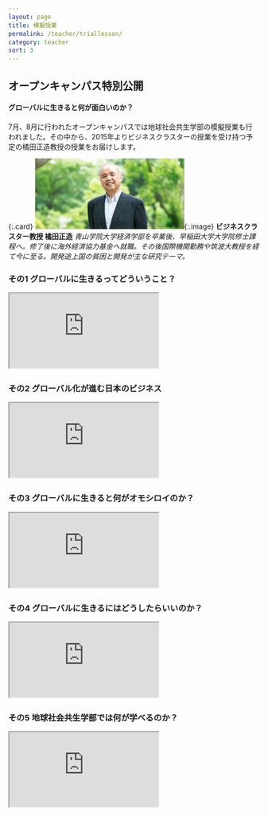 ```yaml
---
layout: page
title: 模擬授業
permalink: /teacher/triallesson/
category: teacher
sort: 3
---
```




## オープンキャンパス特別公開

#### グローバルに生きると何が面白いのか？

7月、8月に行われたオープンキャンパスでは地球社会共生学部の模擬授業も行われました。その中から、2015年よりビジネスクラスターの授業を受け持つ予定の橘田正造教授の授業をお届けします。

{:.card}
![学部長 平澤 典男 教授の写真](/assets/images/v1/2015/03/ph_profile.png "平澤 典男"){:.image}
**ビジネスクラスター教授 橘田正造**
*青山学院大学経済学部を卒業後、早稲田大学大学院修士課程へ。修了後に海外経済協力基金へ就職。その後国際機関勤務や筑波大教授を経て今に至る。開発途上国の貧困と開発が主な研究テーマ。*


### その1 グローバルに生きるってどういうこと？

<div class="youtube"><iframe src="https://www.youtube.com/embed/uJIm5ONar08"></iframe></div>

### その2 グローバル化が進む日本のビジネス

<div class="youtube"><iframe src="https://www.youtube.com/embed/0F3TQ1uxK_8"></iframe></div>

### その3 グローバルに生きると何がオモシロイのか？

<div class="youtube"><iframe src="https://www.youtube.com/embed/ThL3EBi474Q"></iframe></div>

### その4 グローバルに生きるにはどうしたらいいのか？

<div class="youtube"><iframe src="https://www.youtube.com/embed/waTw4RvUUMU"></iframe></div>

### その5 地球社会共生学部では何が学べるのか？

<div class="youtube"><iframe src="https://www.youtube.com/embed/CZt_DVu7hGo"></iframe></div>